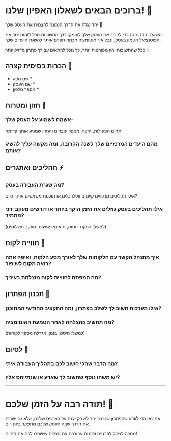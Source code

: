 # ברוכים הבאים לשאלון האפיון שלנו! 🤝

יחד נגלה את הדרך הנכונה להצמיח את העסק שלך 🚀

השאלון הזה נבנה כדי להכיר את העסק שלך לעומק.
דרך התשובות נוכל לזהות יחד את הפוטנציאל הטמון בעסק, ונבין איך אוטומציה חכמה תקדם אותך להשגת היעדים שלך.

ככל שהתשובות יהיו מפורטות יותר, כך נוכל להתאים עבורך פתרון מדויק יותר 💡

## הכרות בסיסית קצרה 👋

* שם מלא *
* שם העסק *
* מספר טלפון *

## חזון ומטרות 🎯

### אשמח לשמוע על העסק שלך-
תחום הפעילות, היקף, מספר עובדים והחזון שמניע אותך קדימה

### מהם היעדים המרכזיים שלך לשנה הקרובה, ומה מקשה עליך להשיג אותם?

## תהליכים ואתגרים ⚡

### מה שגרת העבודה בעסק?
אילו תהליכים מרכזיים קיימים ואילו כלים או תוכנות משמשים אותך כיום?

### אילו תהליכים בעסק גוזלים את הזמן היקר ביותר או דורשים מעקב ידני מתמיד? 
(למשל: הפקת דוחות, תיאומי פגישות, מעקב תשלומים)

## חוויית לקוח 🤝

### איך מתנהל הקשר עם הלקוחות שלך לאורך מסע הלקוח, ואיפה אתה רואה מקום לשיפור?

### מה המפתח לחוויית לקוח מוצלחת בעיניך?

## תכנון הפתרון 🚀

### אילו מערכות חשוב לך לשלב בפתרון, ומה התקציב החודשי המתוכנן?

### מה תחשיב כהצלחה לאחר הטמעת האוטומציה? 
(למשל: חיסכון בזמן, הגדלת מספר לקוחות)

## לסיום 💭

### מה הדבר שהכי חשוב לכם בתהליך העבודה איתי?

### יש משהו נוסף שחשוב לך שאדע או שנתייחס אליו?

---

# תודה רבה על הזמן שלכם! 🙏

אני כאן כדי לוודא שהפתרון שנבנה יחד לא רק יענה על הצרכים שלכם, אלא גם
ישדרג את הדרך שבה העסק שלכם מתפקד ביום-יום.

מחכה לצלול לפרטים ולבנות עבורכם את הכלים שישפרו לכם את החיים!